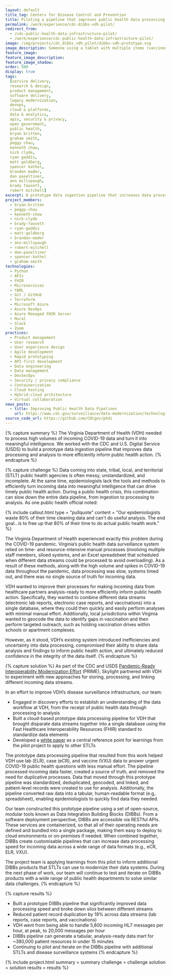 ```yaml
---
layout: default
title_tag: Centers for Disease Control and Prevention
title: Piloting a pipeline that improves public health data processing and analysis
permalink: /work/experience/cdc-dibbs-vdh-pilot/
redirect_from:
  - /cdc-public-health-data-infrastructure-pilot/
  - /work/experience/cdc-public-health-data-infrastructure-pilot/
image: /img/projects/cdc_dibbs_vdh_pilot/dibbs-vdh-prototype.svg
image_description: Someone using a tablet with multiple items (vaccines, labs, patient records) flying in from all sides and being dropped into a single screen view.
feature_image:
feature_image_description:
feature_image_shadow:
order: 500
display: true
tags:
  [service delivery,
  research & design,
  product management,
  software delivery,
  legacy modernization,
  devops,
  cloud & platforms,
  data & analytics,
  apis, security & privacy,
  open government,
  public health,
  bryan britten,
  graham smith,
  peggy chau,
  kenneth chow,
  nick clyde,
  ryan gaddis,
  matt goldberg,
  spencer kathol,
  brandon mader,
  dan paseltiner,
  ann millspaugh,
  brady fausett,
  robert mitchell]
excerpt: A prototype data ingestion pipeline that increases data processing speed, automates manual processes, and enables public health agencies to better analyze data and share findings to drive timely public health action and decision-making.
project_members:
  - bryan-britten
  - peggy-chau
  - kenneth-chow
  - nick-clyde
  - brady-fausett
  - ryan-gaddis
  - matt-goldberg
  - brandon-mader
  - ann-millspaugh
  - robert-mitchell
  - dan-paseltiner
  - spencer-kathol
  - graham-smith
technologies:
  - Python
  - APIs
  - FHIR
  - Microservices
  - YAML
  - Git / GitHub
  - Terraform
  - Microsoft Azure
  - Azure DevOps
  - Azure Managed FHIR Server
  - Mural
  - Slack
  - Zoom
practices:
  - Product management
  - User research
  - User experience design
  - Agile development
  - Rapid prototyping
  - API-first development
  - Data engineering
  - Data management
  - DevSecOps
  - Security / privacy compliance
  - Containerization
  - Cloud hosting
  - Hybrid-cloud architecture
  - Virtual collaboration
news_posts:
  - title: Improving Public Health Data Pipelines
    url: https://www.cdc.gov/surveillance/data-modernization/technologies/public-health-data-pipelines.html
source_code_url: https://github.com/CDCgov/phdi
---
```


{% capture summary %}
The Virginia Department of Health (VDH) needed to process high volumes of incoming COVID-19 data and turn it into meaningful intelligence. We worked with the CDC and U.S. Digital Service (USDS) to build a prototype data ingestion pipeline that improves data processing and analysis to more efficiently inform public health action.
{% endcapture %}

{% capture challenge %}
Data coming into state, tribal, local, and territorial (STLT) public health agencies is often messy, unstandardized, and incomplete. At the same time, epidemiologists lack the tools and methods to efficiently turn incoming data into meaningful intelligence that can drive timely public health action. During a public health crisis, this combination can slow down the entire data pipeline, from ingestion to processing to analysis. As one public health official noted:

{% include callout.html
  type = "pullquote"
  content = "Our epidemiologists waste 80% of their time cleaning data and can't do useful analysis. The end goal…is to free up that 80% of their time to do actual public health work."
%}

The Virginia Department of Health experienced exactly this problem during the COVID-19 pandemic. Virginia’s public health data surveillance system relied on time- and resource-intensive manual processes (involving multiple staff members, siloed systems, and an Excel spreadsheet that scheduled when different data streams could be processed to avoid overloading). As a result of these methods, along with the high volume and spikes in COVID-19 data throughout the pandemic, data processing was slow, systems timed out, and there was no single source of truth for incoming data.

VDH wanted to improve their processes for making incoming data from healthcare partners analysis-ready to more efficiently inform public health action. Specifically, they wanted to combine different data streams (electronic lab reports, electronic case reports, and vaccinations) into a single database, where they could then quickly and easily perform analyses with minimal manual effort. Additionally, local jurisdictions within Virginia wanted to geocode the data to identify gaps in vaccination and then perform targeted outreach, such as holding vaccination drives within schools or apartment complexes.

However, as it stood, VDH’s existing system introduced inefficiencies and uncertainty into data processing, compromised their ability to share data analysis and findings to inform public health action, and ultimately reduced confidence in the integrity of the data itself.
{% endcapture %}

{% capture solution %}
As part of the CDC and USDS [Pandemic-Ready Interoperability Modernization Effort](https://www.cdc.gov/surveillance/data-modernization/partnerships/usds-innovation.html) (PRIME), Skylight partnered with VDH to experiment with new approaches for storing, processing, and linking different incoming data streams.

In an effort to improve VDH’s disease surveillance infrastructure, our team:

- Engaged in discovery efforts to establish an understanding of the data workflow at VDH, from the receipt of public health data through processing to analysis
- Built a cloud-based prototype data processing pipeline for VDH that brought disparate data streams together into a single database using the Fast Healthcare Interoperability Resources (FHIR) standard to standardize data elements
- Developed a [white paper](https://github.com/CDCgov/phdi/blob/main/publications/DMI_VAWhitePaper_V3.pdf) as a central reference point for learnings from the pilot project to apply to other STLTs

The prototype data processing pipeline that resulted from this work helped VDH use lab (ELR), case (eCR), and vaccine (VXU) data to answer urgent COVID-19 public health questions with less manual effort. The pipeline processed incoming data faster, created a source of truth, and removed the need for duplicative processes. Data that moved through this prototype pipeline was standardized, deduplicated, geocoded, and linked, and patient-level records were created to use for analysis. Additionally, the pipeline converted raw data into a tabular, human-readable format (e.g,. spreadsheet), enabling epidemiologists to quickly find data they needed.

Our team constructed this prototype pipeline using a set of open-source, modular tools known as Data Integration Building Blocks (DIBBs). From a software deployment perspective, DIBBs are accessible via RESTful APIs. These services are containerized, so that all of their operating needs are defined and bundled into a single package, making them easy to deploy to cloud environments or on-premises if needed. When combined together, DIBBs create customisable pipelines that can increase data processing speed for incoming data across a wide range of data formats (e.g., eCR, ELR, VXU). 

The project team is applying learnings from this pilot to inform additional DIBBs products that STLTs can use to modernize their data systems. During the next phase of work, our team will continue to test and iterate on DIBBs products with a wide range of public health departments to solve similar data challenges.
{% endcapture %}

{% capture results %}

- Built a prototype DIBBs pipeline that significantly improved data processing speed and broke down silos between different streams
- Reduced patient record duplication by 19% across data streams (lab reports, case reports, and vaccinations)
- VDH went from being able to handle 5,800 incoming HL7 messages per hour, at peak, to 20,000 messages per hour
- DIBBs pipeline can generate a tabular, analysis-ready data mart for ~380,000 patient resources in under 15 minutes
- Continuing to pilot and iterate on the DIBBs pipeline with additional STLTs and disease surveillance systems
  {% endcapture %}

{% include project.html
  summary = summary
  challenge = challenge
  solution = solution
  results = results
%}
